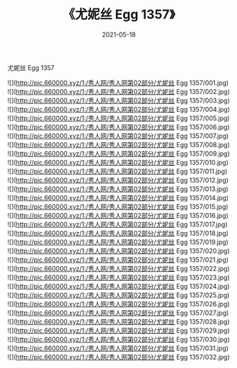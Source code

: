 ﻿---
layout: post
title:  《尤妮丝 Egg 1357》
date:   2021-05-18
img: http://pic.660000.xyz/1:/秀人网/秀人网第02部分/尤妮丝 Egg 1357/000.jpg
categories: [美女, 清纯, 唯美]
---

尤妮丝 Egg 1357

  ![](http://pic.660000.xyz/1:/秀人网/秀人网第02部分/尤妮丝 Egg 1357/001.jpg) <br> ![](http://pic.660000.xyz/1:/秀人网/秀人网第02部分/尤妮丝 Egg 1357/002.jpg) <br> ![](http://pic.660000.xyz/1:/秀人网/秀人网第02部分/尤妮丝 Egg 1357/003.jpg) <br> ![](http://pic.660000.xyz/1:/秀人网/秀人网第02部分/尤妮丝 Egg 1357/004.jpg) <br> ![](http://pic.660000.xyz/1:/秀人网/秀人网第02部分/尤妮丝 Egg 1357/005.jpg) <br> ![](http://pic.660000.xyz/1:/秀人网/秀人网第02部分/尤妮丝 Egg 1357/006.jpg) <br> ![](http://pic.660000.xyz/1:/秀人网/秀人网第02部分/尤妮丝 Egg 1357/007.jpg) <br> ![](http://pic.660000.xyz/1:/秀人网/秀人网第02部分/尤妮丝 Egg 1357/008.jpg) <br> ![](http://pic.660000.xyz/1:/秀人网/秀人网第02部分/尤妮丝 Egg 1357/009.jpg) <br> ![](http://pic.660000.xyz/1:/秀人网/秀人网第02部分/尤妮丝 Egg 1357/010.jpg) <br> ![](http://pic.660000.xyz/1:/秀人网/秀人网第02部分/尤妮丝 Egg 1357/011.jpg) <br> ![](http://pic.660000.xyz/1:/秀人网/秀人网第02部分/尤妮丝 Egg 1357/012.jpg) <br> ![](http://pic.660000.xyz/1:/秀人网/秀人网第02部分/尤妮丝 Egg 1357/013.jpg) <br> ![](http://pic.660000.xyz/1:/秀人网/秀人网第02部分/尤妮丝 Egg 1357/014.jpg) <br> ![](http://pic.660000.xyz/1:/秀人网/秀人网第02部分/尤妮丝 Egg 1357/015.jpg) <br> ![](http://pic.660000.xyz/1:/秀人网/秀人网第02部分/尤妮丝 Egg 1357/016.jpg) <br> ![](http://pic.660000.xyz/1:/秀人网/秀人网第02部分/尤妮丝 Egg 1357/017.jpg) <br> ![](http://pic.660000.xyz/1:/秀人网/秀人网第02部分/尤妮丝 Egg 1357/018.jpg) <br> ![](http://pic.660000.xyz/1:/秀人网/秀人网第02部分/尤妮丝 Egg 1357/019.jpg) <br> ![](http://pic.660000.xyz/1:/秀人网/秀人网第02部分/尤妮丝 Egg 1357/020.jpg) <br> ![](http://pic.660000.xyz/1:/秀人网/秀人网第02部分/尤妮丝 Egg 1357/021.jpg) <br> ![](http://pic.660000.xyz/1:/秀人网/秀人网第02部分/尤妮丝 Egg 1357/022.jpg) <br> ![](http://pic.660000.xyz/1:/秀人网/秀人网第02部分/尤妮丝 Egg 1357/023.jpg) <br> ![](http://pic.660000.xyz/1:/秀人网/秀人网第02部分/尤妮丝 Egg 1357/024.jpg) <br> ![](http://pic.660000.xyz/1:/秀人网/秀人网第02部分/尤妮丝 Egg 1357/025.jpg) <br> ![](http://pic.660000.xyz/1:/秀人网/秀人网第02部分/尤妮丝 Egg 1357/026.jpg) <br> ![](http://pic.660000.xyz/1:/秀人网/秀人网第02部分/尤妮丝 Egg 1357/027.jpg) <br> ![](http://pic.660000.xyz/1:/秀人网/秀人网第02部分/尤妮丝 Egg 1357/028.jpg) <br> ![](http://pic.660000.xyz/1:/秀人网/秀人网第02部分/尤妮丝 Egg 1357/029.jpg) <br> ![](http://pic.660000.xyz/1:/秀人网/秀人网第02部分/尤妮丝 Egg 1357/030.jpg) <br> ![](http://pic.660000.xyz/1:/秀人网/秀人网第02部分/尤妮丝 Egg 1357/031.jpg) <br> ![](http://pic.660000.xyz/1:/秀人网/秀人网第02部分/尤妮丝 Egg 1357/032.jpg) <br>
